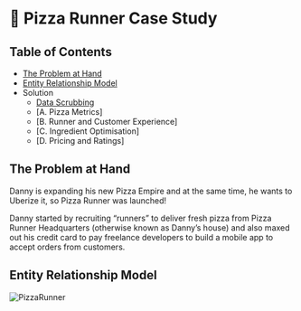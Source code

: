 # 🍕 Pizza Runner Case Study

## Table of Contents
- [The Problem at Hand](#the-problem-at-hand)
- [Entity Relationship Model](#entity-relationship-model)
- Solution
  - [Data Scrubbing](#-data-scrubbing)
  - [A. Pizza Metrics]
  - [B. Runner and Customer Experience]
  - [C. Ingredient Optimisation]
  - [D. Pricing and Ratings]


## The Problem at Hand
Danny is expanding his new Pizza Empire and at the same time, he wants to Uberize it, so Pizza Runner was launched!

Danny started by recruiting “runners” to deliver fresh pizza from Pizza Runner Headquarters (otherwise known as Danny’s house) and also maxed out his credit card to pay freelance developers to build a mobile app to accept orders from customers. 

## Entity Relationship Model

![PizzaRunner](https://github.com/NihalSidhu/Data-with-Danny-SQL-Challenge/assets/111151666/91f48537-46ce-4023-bcd6-91a566b24134)
